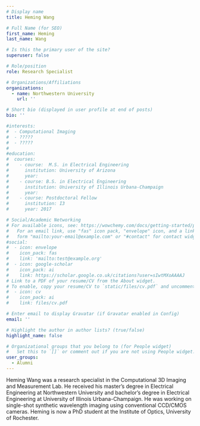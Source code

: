 ```yaml
---
# Display name
title: Heming Wang

# Full Name (for SEO)
first_name: Heming
last_name: Wang

# Is this the primary user of the site?
superuser: false

# Role/position
role: Research Specialist

# Organizations/Affiliations
organizations:
  - name: Northwestern University
    url: ''

# Short bio (displayed in user profile at end of posts)
bio: ''

#interests:
#  - Computational Imaging
#  - ?????
#  - ????? 
#  
#education:
#  courses:
#    - course:  M.S. in Electrical Engineering
#      institution: University of Arizona
#      year: 
#    - course: B.S. in Electrical Engineering
#      institution: University of Illinois Urbana-Champaign
#      year: 
#    - course: Postdoctoral Fellow
#      institution: I3
#      year: 2017

# Social/Academic Networking
# For available icons, see: https://wowchemy.com/docs/getting-started/page-builder/#icons
#   For an email link, use "fas" icon pack, "envelope" icon, and a link in the
#   form "mailto:your-email@example.com" or "#contact" for contact widget.
#social:
#  - icon: envelope
#    icon_pack: fas
#    link: 'mailto:test@example.org'
#  - icon: google-scholar
#    icon_pack: ai
#    link: https://scholar.google.co.uk/citations?user=sIwtMXoAAAAJ
# Link to a PDF of your resume/CV from the About widget.
# To enable, copy your resume/CV to `static/files/cv.pdf` and uncomment the lines below.
#  - icon: cv
#    icon_pack: ai
#    link: files/cv.pdf

# Enter email to display Gravatar (if Gravatar enabled in Config)
email: ''

# Highlight the author in author lists? (true/false)
highlight_name: false

# Organizational groups that you belong to (for People widget)
#   Set this to `[]` or comment out if you are not using People widget.
user_groups:
  - Alumni
---
```

Heming Wang was a research specialist in the Computational 3D Imaging and Measurement Lab. He received his master’s degree in Electrical Engineering at Northwestern University and bachelor’s degree in Electrical Engineering at University of Illinois Urbana-Champaign. He was working on single-shot synthetic wavelength imaging using conventional CCD/CMOS cameras. Heming is now a PhD student at the Institute of Optics, University of Rochester.

